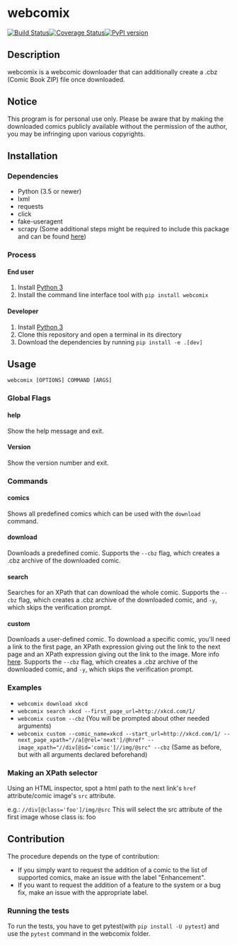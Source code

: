 # webcomix

[![Build Status](https://travis-ci.org/J-CPelletier/webcomix.svg?branch=master)](https://travis-ci.org/J-CPelletier/webcomix)[![Coverage Status](https://coveralls.io/repos/github/J-CPelletier/webcomix/badge.svg?branch=master)](https://coveralls.io/github/J-CPelletier/webcomix?branch=master)[![PyPI version](https://badge.fury.io/py/webcomix.svg)](https://badge.fury.io/py/webcomix)

## Description

webcomix is a webcomic downloader that can additionally create a .cbz (Comic Book ZIP) file once downloaded.

## Notice

This program is for personal use only. Please be aware that by making the downloaded comics publicly available without the permission of the author, you may be infringing upon various copyrights.

## Installation

### Dependencies

* Python (3.5 or newer)
* lxml
* requests
* click
* fake-useragent
* scrapy (Some additional steps might be required to include this package and can be found [here](https://doc.scrapy.org/en/latest/intro/install.html#intro-install-platform-notes))

### Process

#### End user

1. Install [Python 3](https://www.python.org/downloads/)
2. Install the command line interface tool with `pip install webcomix`

#### Developer

1. Install [Python 3](https://www.python.org/downloads/)
2. Clone this repository and open a terminal in its directory
3. Download the dependencies by running `pip install -e .[dev]`

## Usage

`webcomix [OPTIONS] COMMAND [ARGS]`

### Global Flags

#### help

Show the help message and exit.

#### Version

Show the version number and exit.

### Commands

#### comics

Shows all predefined comics which can be used with the `download` command.

#### download

Downloads a predefined comic. Supports the `--cbz` flag, which creates a .cbz archive of the downloaded comic.

#### search

Searches for an XPath that can download the whole comic. Supports the `--cbz` flag, which creates a .cbz archive of the downloaded comic, and `-y`, which skips the verification prompt.

#### custom

Downloads a user-defined comic. To download a specific comic, you'll need a link to the first page, an XPath expression giving out the link to the next page and an XPath expression giving out the link to the image. More info [here](http://www.w3schools.com/xml/xpath_syntax.asp). Supports the `--cbz` flag, which creates a .cbz archive of the downloaded comic, and `-y`, which skips the verification prompt.

### Examples

* `webcomix download xkcd`
* `webcomix search xkcd --first_page_url=http://xkcd.com/1/`
* `webcomix custom --cbz` (You will be prompted about other needed arguments)
* `webcomix custom --comic_name=xkcd --start_url=http://xkcd.com/1/ --next_page_xpath="//a[@rel='next']/@href" --image_xpath="//div[@id='comic']//img/@src" --cbz` (Same as before, but with all arguments declared beforehand)

### Making an XPath selector

Using an HTML inspector, spot a html path to the next link's `href` attribute/comic image's `src` attribute.

e.g.: `//div[@class='foo']/img/@src`
This will select the src attribute of the first image whose class is: foo

## Contribution

The procedure depends on the type of contribution:

* If you simply want to request the addition of a comic to the list of supported comics, make an issue with the label "Enhancement".
* If you want to request the addition of a feature to the system or a bug fix, make an issue with the appropriate label.

### Running the tests

To run the tests, you have to get pytest(with `pip install -U pytest`) and use the `pytest` command in the webcomix folder.
